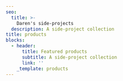 ```yaml
---
seo:
  title: >-
    Daren's side-projects
  description: A side-project collection
title: products
blocks:
  - header:
      title: Featured products
      subtitle: A side-project collection
      link: ''
    _template: products
---
```




